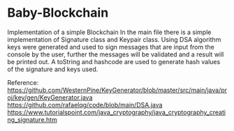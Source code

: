 # Baby-Blockchain
Implementation of a simple Blockchain
In the main file there is a simple implementation of Signature class and Keypair class. 
Using DSA algorithm keys were generated and used to sign
messages that are input from the console by the user, further the messages will be validated and a result will be printed out.
A toString and hashcode are used to generate hash values of the signature and keys used.


Reference:
https://github.com/WesternPine/KeyGenerator/blob/master/src/main/java/proj/key/gen/KeyGenerator.java
https://github.com/rafaelqg/code/blob/main/DSA.java
https://www.tutorialspoint.com/java_cryptography/java_cryptography_creating_signature.htm
